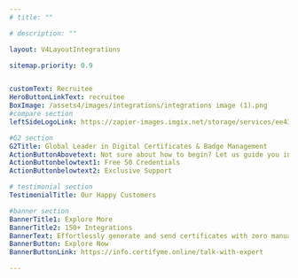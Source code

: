 ```yaml
---
# title: ""

# description: ""

layout: V4LayoutIntegrations

sitemap.priority: 0.9


customText: Recruitee
HeroButtonLinkText: recruitee
BoxImage: /assets4/images/integrations/integrations image (1).png
#compare section
leftSideLogoLink: https://zapier-images.imgix.net/storage/services/ee43b32a54941d1fbff568dbc94e476c.png?auto=format&ixlib=react-9.8.0&fit=crop&q=50&w=60&h=60&dpr=1

#G2 section
G2Title: Global Leader in Digital Certificates & Badge Management
ActionButtonAbovetext: Not sure about how to begin? Let us guide you in the right direction!
ActionButtonbelowtext1: Free 50 Credentials
ActionButtonbelowtext2: Exclusive Support

# testimonial section
TestimonialTitle: Our Happy Customers   

#banner section
BannerTitle1: Explore More
BannerTitle2: 150+ Integrations
BannerText: Effortlessly generate and send certificates with zero manual intervention using the most advanced digital credential management software of 2023.
BannerButton: Explore Now
BannerButtonLink: https://info.certifyme.online/talk-with-expert

---
```


